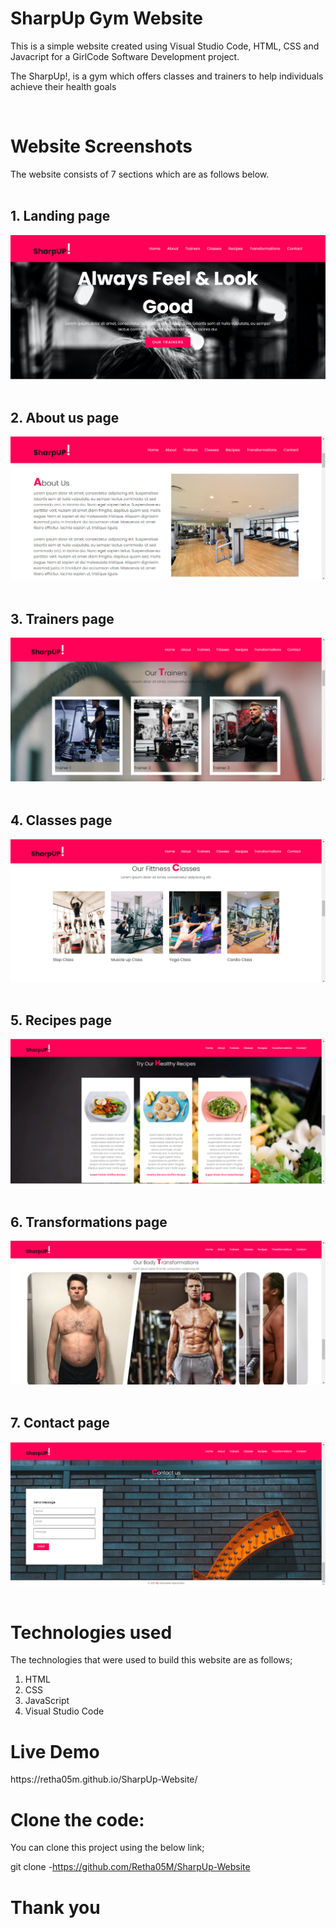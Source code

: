 <h1> SharpUp Gym Website</h1>

<p>This is a simple website created using Visual Studio Code, HTML, CSS and Javacript for a GirlCode Software Development project.</p>
<p>The SharpUp!, is a gym which offers classes and trainers to help individuals achieve their health goals </p>
<br>

<h1>Website Screenshots</h1>
The website consists of 7 sections which are as follows below.
<br>
<br>
<h2> 1. Landing page </h2>
<img src="Images/Landing_page.PNG/" alt="Screenshot">
<br>
<br>
<h2> 2. About us page </h2>
<img src="Images/About_us_page.PNG/" alt="Screenshot">
<br>
<br>
<h2> 3. Trainers page </h2>
<img src="Images/Trainers_page.PNG/" alt="Screenshot">
<br>
<br>
<h2> 4. Classes page </h2>
<img src="Images/Classes_page.PNG/" alt="Screenshot">
<br>
<br>
<h2> 5. Recipes page </h2>
<img src="Images/Recipes_page.PNG/" alt="Screenshot">
<br>
<br>
<h2> 6. Transformations page </h2>
<img src="Images/Transformations_page.PNG/" alt="Screenshot">
<br>
<br>
<h2> 7. Contact page </h2>
<img src="Images/Contact_page.PNG/" alt="Screenshot">
<br>
<br>


<h1>Technologies used</h1>
<p> The technologies that were used to build this website are as follows;</p>
<ol>
    <li>HTML</li>
    <li>CSS</li>
    <li>JavaScript</li>
    <li>Visual Studio Code</li>
</ol>


<h1>Live Demo</h1>
https://retha05m.github.io/SharpUp-Website/


<h1>Clone the code:</h1>
<p> You can clone this project using the below link;</p>


git clone -https://github.com/Retha05M/SharpUp-Website

<h1>Thank you</h1>

